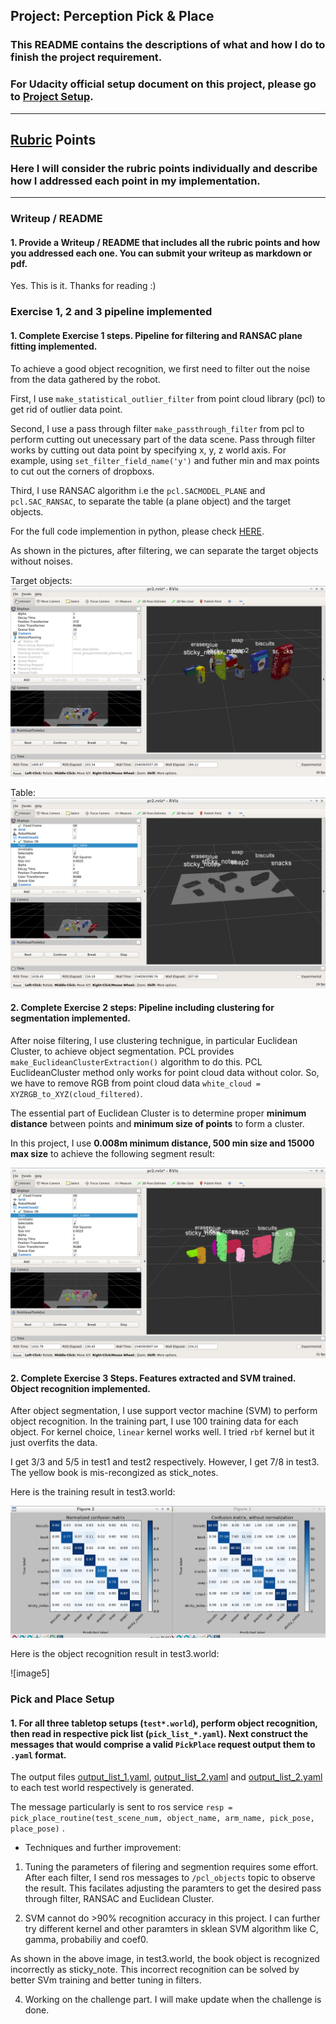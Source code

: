 ## Project: Perception Pick & Place
### This README contains the descriptions of what and how I do to finish the project requirement.
### For Udacity official setup document on this project, please go to [Project Setup](/setup_and_requirement.md).

---

## [Rubric](https://review.udacity.com/#!/rubrics/1067/view) Points
### Here I will consider the rubric points individually and describe how I addressed each point in my implementation.  

---

[//]: # (Image References)

[image1]: ./project_image/filtering.png
[image2]: ./project_image/table.png
[image3]: ./project_image/segment.png
[image4]: ./project_image/training_result.png




### Writeup / README

#### 1. Provide a Writeup / README that includes all the rubric points and how you addressed each one.  You can submit your writeup as markdown or pdf.  

Yes. This is it. Thanks for reading :)

### Exercise 1, 2 and 3 pipeline implemented
#### 1. Complete Exercise 1 steps. Pipeline for filtering and RANSAC plane fitting implemented.
To achieve a good object recognition, we first need to filter out the noise from the data gathered by the robot.

First, I use `make_statistical_outlier_filter` from point cloud library (pcl)
to get rid of outlier data point.

Second, I use a pass through filter `make_passthrough_filter` from pcl to perform cutting out unecessary part of the data scene. Pass through filter works by cutting out data point by specifying x, y, z world axis. For example, using `set_filter_field_name('y')` and futher min and max points to cut out the corners of dropboxs.

Third, I use RANSAC algorithm i.e the `pcl.SACMODEL_PLANE` and `pcl.SAC_RANSAC`, to separate the table (a plane object) and the target objects.

For the full code implemention in python, please check [HERE](/pr2_robot/scripts/project_template.py).

As shown in the pictures, after filtering, we can separate the target objects without noises.

Target objects:
![image1]

Table:
![image2]

#### 2. Complete Exercise 2 steps: Pipeline including clustering for segmentation implemented.  

After noise filtering, I use clustering technigue, in particular Euclidean Cluster, to achieve object segmentation. PCL provides `make_EuclideanClusterExtraction()` algorithm to do this.
PCL EuclideanCluster method only works for point cloud data without color. So, we have to remove RGB from point cloud data `white_cloud = XYZRGB_to_XYZ(cloud_filtered)`.

The essential part of Euclidean Cluster is to determine proper **minimum distance** between points and **minimum size of points** to form a cluster.

In this project, I use **0.008m minimum distance, 500 min size and 15000 max size** to achieve the following segment result:

![image3]


#### 2. Complete Exercise 3 Steps.  Features extracted and SVM trained.  Object recognition implemented.

After object segmentation, I use support vector machine (SVM) to perform object recognition.
In the training part, I use 100 training data for each object. For kernel choice, `linear` kernel works well. I tried `rbf` kernel but it just overfits the data.

I get 3/3 and 5/5 in test1 and test2 respectively.
However, I get 7/8 in test3. The yellow book is mis-recongized as stick_notes.


Here is the training result in test3.world:

![image4]

Here is the object recognition result in test3.world: 

![image5]

### Pick and Place Setup

#### 1. For all three tabletop setups (`test*.world`), perform object recognition, then read in respective pick list (`pick_list_*.yaml`). Next construct the messages that would comprise a valid `PickPlace` request output them to `.yaml` format.

The output files [output_list_1.yaml](./output/output_list_1.yaml), [output_list_2.yaml](./output/output_list_2.yaml) and [output_list_2.yaml](./output/output_list_2.yaml) to each test world respectively is generated.

The message particularly is sent to ros service `resp = pick_place_routine(test_scene_num, object_name, arm_name, pick_pose, place_pose)` .

* Techniques and further improvement:
1. Tuning the parameters of filering and segmention requires some effort. After each filter, I send ros messages to `/pcl_objects` topic to observe the result. This facilates adjusting the paramters to get the desired pass through filter, RANSAC and Euclidean Cluster.

2. SVM cannot do >90% recognition accuracy in this project. I can further try different kernel and other paramters in sklean SVM algorithm like C, gamma, probabiliy and coef0.

As shown in the above image, in test3.world, the book object is recognized incorrectly as sticky_note.
This incorrect recognition can be solved by better SVm training and better tuning in filters.

4. Working on the challenge part. I will make update when the challenge is done. 



